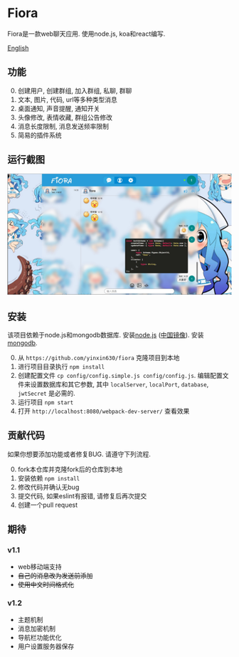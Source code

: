 # Fiora

Fiora是一款web聊天应用. 使用node.js, koa和react编写.

[English](readme.md)

## 功能

0. 创建用户, 创建群组, 加入群组, 私聊, 群聊
0. 文本, 图片, 代码, url等多种类型消息
0. 桌面通知, 声音提醒, 通知开关
0. 头像修改, 表情收藏, 群组公告修改
0. 消息长度限制, 消息发送频率限制
0. 简易的插件系统

## 运行截图

![](screenshot_01.png)

## 安装

该项目依赖于node.js和mongodb数据库. 安装[node.js](https://nodejs.org/en/download/) ([中国镜像](https://npm.taobao.org/mirrors/node)). 安装[mongodb](https://docs.mongodb.com/manual/installation/).

0. 从 `https://github.com/yinxin630/fiora` 克隆项目到本地
0. 进行项目目录执行 `npm install`
0. 创建配置文件 `cp config/config.simple.js config/config.js`. 编辑配置文件来设置数据库和其它参数, 其中 `localServer`, `localPort`, `database`, `jwtSecret` 是必需的.
0. 运行项目 `npm start`
0. 打开 `http://localhost:8080/webpack-dev-server/` 查看效果

## 贡献代码

如果你想要添加功能或者修复BUG. 请遵守下列流程.

0. fork本仓库并克隆fork后的仓库到本地
0. 安装依赖 `npm install`
0. 修改代码并确认无bug
0. 提交代码, 如果eslint有报错, 请修复后再次提交
0. 创建一个pull request

## 期待

### v1.1

* web移动端支持
* ~~自己的消息改为发送前添加~~
* ~~使用中文时间格式化~~

### v1.2

* 主题机制
* 消息加密机制
* 导航栏功能优化
* 用户设置服务器保存
